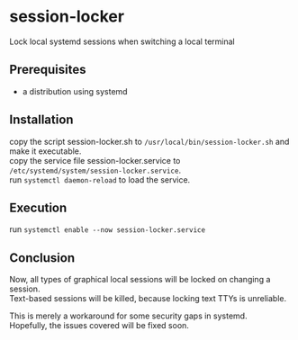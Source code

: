 # session-locker

Lock local systemd sessions when switching a local terminal

## Prerequisites

- a distribution using systemd 

## Installation

copy the script session-locker.sh to `/usr/local/bin/session-locker.sh` and make it executable.  
copy the service file session-locker.service to `/etc/systemd/system/session-locker.service`.  
run `systemctl daemon-reload` to load the service.

## Execution

run `systemctl enable --now session-locker.service`

## Conclusion
Now, all types of graphical local sessions will be locked on changing a session.  
Text-based sessions will be killed, because locking text TTYs is unreliable.

This is merely a workaround for some security gaps in systemd.  
Hopefully, the issues covered will be fixed soon.
